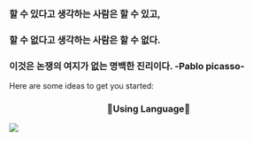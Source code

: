 ### 할 수 있다고 생각하는 사람은 할 수 있고,</br>
### 할 수 없다고 생각하는 사람은 할 수 없다.</br>
### 이것은 논쟁의 여지가 없는 명백한 진리이다. -Pablo picasso-


Here are some ideas to get you started:

<h3 align="center"> 🐍Using Language🐍 </h3>

<a href="https://velog.io/@colorful-stars" target="_blank"><img src="https://img.shields.io/badge/Velog-20c997?style=flat-square&logo=Vimeo&logoColor=white"/></a>

